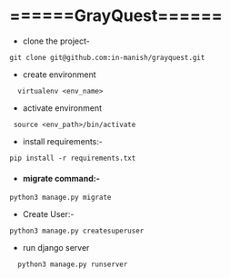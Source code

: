 # ======GrayQuest======
* clone the project-
```
git clone git@github.com:in-manish/grayquest.git
```
* create environment
```
  virtualenv <env_name>
```
* activate environment
 ```
  source <env_path>/bin/activate
 ```
* install requirements:-
```shell script
pip install -r requirements.txt
```
* #### migrate command:-
```
python3 manage.py migrate
```
* Create User:-
```shell script
python3 manage.py createsuperuser
```
* run django server
```
  python3 manage.py runserver
```

